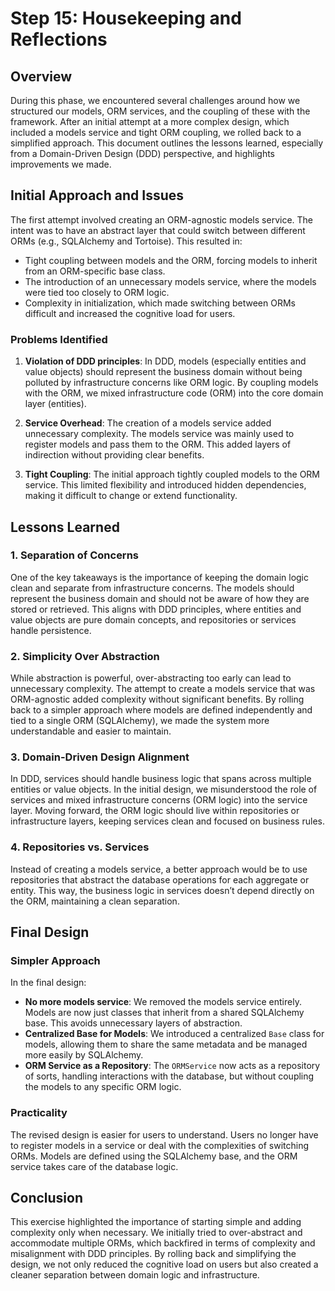 # Step 15: Housekeeping and Reflections

## Overview

During this phase, we encountered several challenges around how we structured our models, ORM services, and 
the coupling of these with the framework. After an initial attempt at a more complex design, which included a
models service and tight ORM coupling, we rolled back to a simplified approach. 
This document outlines the lessons learned, especially from a Domain-Driven Design (DDD) perspective, 
and highlights improvements we made.

## Initial Approach and Issues

The first attempt involved creating an ORM-agnostic models service. The intent was to have an abstract layer that 
could switch between different ORMs (e.g., SQLAlchemy and Tortoise). This resulted in:
- Tight coupling between models and the ORM, forcing models to inherit from an ORM-specific base class.
- The introduction of an unnecessary models service, where the models were tied too closely to ORM logic.
- Complexity in initialization, which made switching between ORMs difficult and increased the cognitive load for users.

### Problems Identified
1. **Violation of DDD principles**: In DDD, models (especially entities and value objects) should represent 
   the business domain without being polluted by infrastructure concerns like ORM logic. By coupling models 
   with the ORM, we mixed infrastructure code (ORM) into the core domain layer (entities).

2. **Service Overhead**: The creation of a models service added unnecessary complexity. The models service was 
   mainly used to register models and pass them to the ORM. This added layers of indirection without providing 
   clear benefits.

3. **Tight Coupling**: The initial approach tightly coupled models to the ORM service. This limited flexibility
   and introduced hidden dependencies, making it difficult to change or extend functionality.

## Lessons Learned

### 1. Separation of Concerns
One of the key takeaways is the importance of keeping the domain logic clean and separate from infrastructure concerns.
The models should represent the business domain and should not be aware of how they are stored or retrieved.
This aligns with DDD principles, where entities and value objects are pure domain concepts, and repositories 
or services handle persistence.

### 2. Simplicity Over Abstraction
While abstraction is powerful, over-abstracting too early can lead to unnecessary complexity. The attempt to create
a models service that was ORM-agnostic added complexity without significant benefits. By rolling back to a simpler
approach where models are defined independently and tied to a single ORM (SQLAlchemy), we made the system more
understandable and easier to maintain.

### 3. Domain-Driven Design Alignment
In DDD, services should handle business logic that spans across multiple entities or value objects. In the initial
design, we misunderstood the role of services and mixed infrastructure concerns (ORM logic) into the service layer.
Moving forward, the ORM logic should live within repositories or infrastructure layers, keeping services clean
and focused on business rules.

### 4. Repositories vs. Services
Instead of creating a models service, a better approach would be to use repositories that abstract the database
operations for each aggregate or entity. This way, the business logic in services doesn’t depend directly on the ORM,
maintaining a clean separation.

## Final Design

### Simpler Approach
In the final design:
- **No more models service**: We removed the models service entirely. Models are now just classes that inherit from 
  a shared SQLAlchemy base. This avoids unnecessary layers of abstraction.
- **Centralized Base for Models**: We introduced a centralized `Base` class for models, allowing them to share the 
  same metadata and be managed more easily by SQLAlchemy.
- **ORM Service as a Repository**: The `ORMService` now acts as a repository of sorts, handling interactions
  with the database, but without coupling the models to any specific ORM logic.

### Practicality
The revised design is easier for users to understand. Users no longer have to register models in a service
or deal with the complexities of switching ORMs. Models are defined using the SQLAlchemy base, and the ORM
service takes care of the database logic.

## Conclusion

This exercise highlighted the importance of starting simple and adding complexity only when necessary.
We initially tried to over-abstract and accommodate multiple ORMs, which backfired in terms of complexity 
and misalignment with DDD principles. By rolling back and simplifying the design, we not only reduced the 
cognitive load on users but also created a cleaner separation between domain logic and infrastructure.
